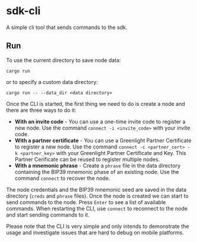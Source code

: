# sdk-cli

A simple cli tool that sends commands to the sdk.

## Run

To use the current directory to save node data:
```
cargo run
```

or to specify a custom data directory:
```
cargo run -- --data_dir <data directory>
```

Once the CLI is started, the first thing we need to do is create a node and there are three ways to do it:
* **With an invite code** - You can use a one-time invite code to register a new node. Use the command `connect -i <invite_code>` with your invite code.
* **With a partner certificate** - You can use a Greenlight Partner Certificate to register a new node. Use the command `connect -c <partner_cert> -k <partner_key>` with your Greenlight Partner Certificate and Key. This Partner Cerificate can be reused to register multiple nodes.
* **With a mnemonic phrase** - Create a `phrase` file in the data directory containing the BIP39 mnemonic phase of an existing node. Use the command `connect` to recover the node. 

The node credentials and the BIP39 mnemonic seed are saved in the data directory (`creds` and `phrase` files). Once the node is created we can start to send commands to the node. Press `Enter` to see a list of available commands. When restarting the CLI, use `connect` to reconnect to the node and start sending commands to it.

Please note that the CLI is very simple and only intends to demonstrate the usage and investigate issues that are hard to debug on mobile platforms.
